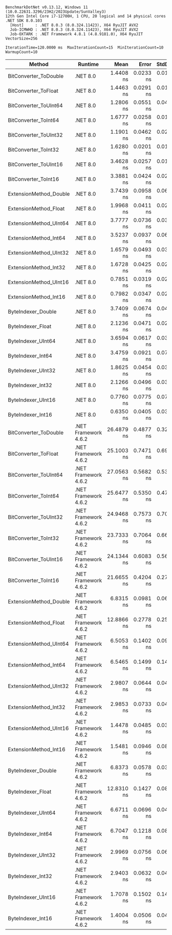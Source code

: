```

BenchmarkDotNet v0.13.12, Windows 11 (10.0.22631.3296/23H2/2023Update/SunValley3)
12th Gen Intel Core i7-12700H, 1 CPU, 20 logical and 14 physical cores
.NET SDK 8.0.103
  [Host]     : .NET 8.0.3 (8.0.324.11423), X64 RyuJIT AVX2
  Job-ICMWHD : .NET 8.0.3 (8.0.324.11423), X64 RyuJIT AVX2
  Job-OXTARK : .NET Framework 4.8.1 (4.8.9181.0), X64 RyuJIT VectorSize=256

IterationTime=120.0000 ms  MaxIterationCount=15  MinIterationCount=10
WarmupCount=10

```

| Method                 | Runtime              |       Mean |     Error |    StdDev | Ratio | RatioSD |
|------------------------|----------------------|-----------:|----------:|----------:|------:|--------:|
| BitConverter_ToDouble  | .NET 8.0             |  1.4408 ns | 0.0233 ns | 0.0122 ns |  0.42 |    0.00 |
| BitConverter_ToFloat   | .NET 8.0             |  1.4463 ns | 0.0291 ns | 0.0173 ns |  0.43 |    0.01 |
| BitConverter_ToUInt64  | .NET 8.0             |  1.2806 ns | 0.0551 ns | 0.0488 ns |  0.38 |    0.01 |
| BitConverter_ToInt64   | .NET 8.0             |  1.6777 ns | 0.0258 ns | 0.0170 ns |  0.50 |    0.01 |
| BitConverter_ToUInt32  | .NET 8.0             |  1.1901 ns | 0.0462 ns | 0.0275 ns |  0.35 |    0.01 |
| BitConverter_ToInt32   | .NET 8.0             |  1.6280 ns | 0.0201 ns | 0.0105 ns |  0.48 |    0.00 |
| BitConverter_ToUInt16  | .NET 8.0             |  3.4628 ns | 0.0257 ns | 0.0153 ns |  1.02 |    0.01 |
| BitConverter_ToInt16   | .NET 8.0             |  3.3881 ns | 0.0424 ns | 0.0252 ns |  1.00 |    0.00 |
| ExtensionMethod_Double | .NET 8.0             |  3.7439 ns | 0.0958 ns | 0.0693 ns |  1.11 |    0.02 |
| ExtensionMethod_Float  | .NET 8.0             |  1.9968 ns | 0.0411 ns | 0.0272 ns |  0.59 |    0.01 |
| ExtensionMethod_UInt64 | .NET 8.0             |  3.7777 ns | 0.0736 ns | 0.0385 ns |  1.11 |    0.02 |
| ExtensionMethod_Int64  | .NET 8.0             |  3.5237 ns | 0.0937 ns | 0.0620 ns |  1.04 |    0.02 |
| ExtensionMethod_UInt32 | .NET 8.0             |  1.6579 ns | 0.0493 ns | 0.0326 ns |  0.49 |    0.01 |
| ExtensionMethod_Int32  | .NET 8.0             |  1.6728 ns | 0.0425 ns | 0.0253 ns |  0.49 |    0.01 |
| ExtensionMethod_UInt16 | .NET 8.0             |  0.7851 ns | 0.0319 ns | 0.0211 ns |  0.23 |    0.01 |
| ExtensionMethod_Int16  | .NET 8.0             |  0.7982 ns | 0.0347 ns | 0.0229 ns |  0.24 |    0.01 |
| ByteIndexer_Double     | .NET 8.0             |  3.7409 ns | 0.0674 ns | 0.0401 ns |  1.10 |    0.02 |
| ByteIndexer_Float      | .NET 8.0             |  2.1236 ns | 0.0471 ns | 0.0280 ns |  0.63 |    0.01 |
| ByteIndexer_UInt64     | .NET 8.0             |  3.6594 ns | 0.0617 ns | 0.0367 ns |  1.08 |    0.01 |
| ByteIndexer_Int64      | .NET 8.0             |  3.4759 ns | 0.0921 ns | 0.0719 ns |  1.03 |    0.02 |
| ByteIndexer_UInt32     | .NET 8.0             |  1.8625 ns | 0.0454 ns | 0.0300 ns |  0.55 |    0.01 |
| ByteIndexer_Int32      | .NET 8.0             |  2.1266 ns | 0.0496 ns | 0.0328 ns |  0.63 |    0.01 |
| ByteIndexer_UInt16     | .NET 8.0             |  0.7760 ns | 0.0775 ns | 0.0725 ns |  0.23 |    0.02 |
| ByteIndexer_Int16      | .NET 8.0             |  0.6350 ns | 0.0405 ns | 0.0338 ns |  0.19 |    0.01 |
| BitConverter_ToDouble  | .NET Framework 4.6.2 | 26.4879 ns | 0.4877 ns | 0.3226 ns |  7.82 |    0.14 |
| BitConverter_ToFloat   | .NET Framework 4.6.2 | 25.1003 ns | 0.7471 ns | 0.6989 ns |  7.34 |    0.15 |
| BitConverter_ToUInt64  | .NET Framework 4.6.2 | 27.0563 ns | 0.5682 ns | 0.5315 ns |  7.99 |    0.17 |
| BitConverter_ToInt64   | .NET Framework 4.6.2 | 25.6477 ns | 0.5350 ns | 0.4743 ns |  7.61 |    0.17 |
| BitConverter_ToUInt32  | .NET Framework 4.6.2 | 24.9468 ns | 0.7573 ns | 0.7084 ns |  7.26 |    0.16 |
| BitConverter_ToInt32   | .NET Framework 4.6.2 | 23.7333 ns | 0.7064 ns | 0.6608 ns |  7.06 |    0.17 |
| BitConverter_ToUInt16  | .NET Framework 4.6.2 | 24.1344 ns | 0.6083 ns | 0.5690 ns |  7.22 |    0.13 |
| BitConverter_ToInt16   | .NET Framework 4.6.2 | 21.6655 ns | 0.4204 ns | 0.2780 ns |  6.41 |    0.10 |
| ExtensionMethod_Double | .NET Framework 4.6.2 |  6.8315 ns | 0.0981 ns | 0.0649 ns |  2.02 |    0.03 |
| ExtensionMethod_Float  | .NET Framework 4.6.2 | 12.8866 ns | 0.2778 ns | 0.2598 ns |  3.81 |    0.09 |
| ExtensionMethod_UInt64 | .NET Framework 4.6.2 |  6.5053 ns | 0.1402 ns | 0.0927 ns |  1.92 |    0.04 |
| ExtensionMethod_Int64  | .NET Framework 4.6.2 |  6.5465 ns | 0.1499 ns | 0.1402 ns |  1.93 |    0.03 |
| ExtensionMethod_UInt32 | .NET Framework 4.6.2 |  2.9807 ns | 0.0644 ns | 0.0426 ns |  0.88 |    0.01 |
| ExtensionMethod_Int32  | .NET Framework 4.6.2 |  2.9853 ns | 0.0733 ns | 0.0485 ns |  0.88 |    0.02 |
| ExtensionMethod_UInt16 | .NET Framework 4.6.2 |  1.4478 ns | 0.0485 ns | 0.0351 ns |  0.43 |    0.01 |
| ExtensionMethod_Int16  | .NET Framework 4.6.2 |  1.5481 ns | 0.0946 ns | 0.0885 ns |  0.46 |    0.02 |
| ByteIndexer_Double     | .NET Framework 4.6.2 |  6.8373 ns | 0.0578 ns | 0.0344 ns |  2.02 |    0.02 |
| ByteIndexer_Float      | .NET Framework 4.6.2 | 12.8310 ns | 0.1427 ns | 0.0849 ns |  3.79 |    0.04 |
| ByteIndexer_UInt64     | .NET Framework 4.6.2 |  6.6711 ns | 0.0696 ns | 0.0414 ns |  1.97 |    0.02 |
| ByteIndexer_Int64      | .NET Framework 4.6.2 |  6.7047 ns | 0.1218 ns | 0.0806 ns |  1.98 |    0.03 |
| ByteIndexer_UInt32     | .NET Framework 4.6.2 |  2.9969 ns | 0.0756 ns | 0.0631 ns |  0.89 |    0.02 |
| ByteIndexer_Int32      | .NET Framework 4.6.2 |  2.9403 ns | 0.0632 ns | 0.0418 ns |  0.87 |    0.01 |
| ByteIndexer_UInt16     | .NET Framework 4.6.2 |  1.7078 ns | 0.1502 ns | 0.1405 ns |  0.50 |    0.05 |
| ByteIndexer_Int16      | .NET Framework 4.6.2 |  1.4004 ns | 0.0506 ns | 0.0423 ns |  0.42 |    0.01 |
